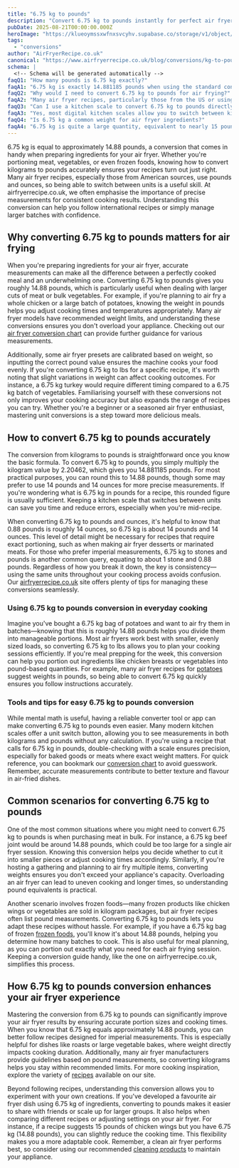 ```yaml
---
title: "6.75 kg to pounds"
description: "Convert 6.75 kg to pounds instantly for perfect air fryer recipes. Get accurate measurements and cooking tips for delicious results every time."
pubDate: 2025-08-21T00:00:00.000Z
heroImage: "https://klueoymssxwfnxsvcyhv.supabase.co/storage/v1/object/public/Shmucket/6-75-kg-to-pounds.webp"
tags:
  - "conversions"
author: "AirFryerRecipe.co.uk"
canonical: "https://www.airfryerrecipe.co.uk/blog/conversions/kg-to-pounds/6-75-kg-to-pounds"
schema: |
  <!-- Schema will be generated automatically -->
faqQ1: "How many pounds is 6.75 kg exactly?"
faqA1: "6.75 kg is exactly 14.881185 pounds when using the standard conversion factor of 1 kilogram equals 2.20462 pounds. For most practical purposes in the kitchen, especially when using an air fryer, you can round this to 14.88 pounds or even 14 pounds and 14 ounces. This level of precision ensures your recipes turn out perfectly, whether you're weighing meat, vegetables, or other ingredients."
faqQ2: "Why would I need to convert 6.75 kg to pounds for air frying?"
faqA2: "Many air fryer recipes, particularly those from the US or using imperial measurements, list ingredients in pounds rather than kilograms. Converting 6.75 kg to pounds (approximately 14.88 pounds) helps you follow these recipes accurately, ensuring correct portion sizes and cooking times. It also helps you avoid overloading your air fryer, as most models have weight limits specified in pounds for optimal performance."
faqQ3: "Can I use a kitchen scale to convert 6.75 kg to pounds directly?"
faqA3: "Yes, most digital kitchen scales allow you to switch between kilograms and pounds with the press of a button. If your scale displays kilograms, simply change the setting to pounds to see the equivalent of 6.75 kg without any manual calculation. This is especially handy when preparing air fryer meals, as it saves time and reduces the risk of errors while measuring ingredients."
faqQ4: "Is 6.75 kg a common weight for air fryer ingredients?"
faqA4: "6.75 kg is quite a large quantity, equivalent to nearly 15 pounds, so it's more common for bulk buying or meal prepping rather than a single air fryer session. You might encounter this weight when purchasing family-sized packs of meat, big bags of potatoes, or frozen vegetables. Converting it to pounds helps you divide it into smaller, air fryer-friendly portions for even cooking and better results."
---
```

<p>6.75 kg is equal to approximately 14.88 pounds, a conversion that comes in handy when preparing ingredients for your air fryer. Whether you're portioning meat, vegetables, or even frozen foods, knowing how to convert kilograms to pounds accurately ensures your recipes turn out just right. Many air fryer recipes, especially those from American sources, use pounds and ounces, so being able to switch between units is a useful skill. At airfryerrecipe.co.uk, we often emphasise the importance of precise measurements for consistent cooking results. Understanding this conversion can help you follow international recipes or simply manage larger batches with confidence.</p>

<h2>Why converting 6.75 kg to pounds matters for air frying</h2>
<p>When you're preparing ingredients for your air fryer, accurate measurements can make all the difference between a perfectly cooked meal and an underwhelming one. Converting 6.75 kg to pounds gives you roughly 14.88 pounds, which is particularly useful when dealing with larger cuts of meat or bulk vegetables. For example, if you're planning to air fry a whole chicken or a large batch of potatoes, knowing the weight in pounds helps you adjust cooking times and temperatures appropriately. Many air fryer models have recommended weight limits, and understanding these conversions ensures you don't overload your appliance. Checking out our <a href="https://www.airfryerrecipe.co.uk/air-fryer-conversion-chart">air fryer conversion chart</a> can provide further guidance for various measurements.</p>
<p>Additionally, some air fryer presets are calibrated based on weight, so inputting the correct pound value ensures the machine cooks your food evenly. If you're converting 6.75 kg to lbs for a specific recipe, it's worth noting that slight variations in weight can affect cooking outcomes. For instance, a 6.75 kg turkey would require different timing compared to a 6.75 kg batch of vegetables. Familiarising yourself with these conversions not only improves your cooking accuracy but also expands the range of recipes you can try. Whether you're a beginner or a seasoned air fryer enthusiast, mastering unit conversions is a step toward more delicious meals.</p>

<h2>How to convert 6.75 kg to pounds accurately</h2>
<p>The conversion from kilograms to pounds is straightforward once you know the basic formula. To convert 6.75 kg to pounds, you simply multiply the kilogram value by 2.20462, which gives you 14.881185 pounds. For most practical purposes, you can round this to 14.88 pounds, though some may prefer to use 14 pounds and 14 ounces for more precise measurements. If you're wondering what is 6.75 kg in pounds for a recipe, this rounded figure is usually sufficient. Keeping a kitchen scale that switches between units can save you time and reduce errors, especially when you're mid-recipe.</p>
<p>When converting 6.75 kg to pounds and ounces, it's helpful to know that 0.88 pounds is roughly 14 ounces, so 6.75 kg is about 14 pounds and 14 ounces. This level of detail might be necessary for recipes that require exact portioning, such as when making air fryer desserts or marinated meats. For those who prefer imperial measurements, 6.75 kg to stones and pounds is another common query, equating to about 1 stone and 0.88 pounds. Regardless of how you break it down, the key is consistency—using the same units throughout your cooking process avoids confusion. Our <a href="https://www.airfryerrecipe.co.uk/">airfryerrecipe.co.uk</a> site offers plenty of tips for managing these conversions seamlessly.</p>

<h3>Using 6.75 kg to pounds conversion in everyday cooking</h3>
<p>Imagine you've bought a 6.75 kg bag of potatoes and want to air fry them in batches—knowing that this is roughly 14.88 pounds helps you divide them into manageable portions. Most air fryers work best with smaller, evenly sized loads, so converting 6.75 kg to lbs allows you to plan your cooking sessions efficiently. If you're meal prepping for the week, this conversion can help you portion out ingredients like chicken breasts or vegetables into pound-based quantities. For example, many air fryer recipes for <a href="https://www.airfryerrecipe.co.uk/recipe-category/potatoes">potatoes</a> suggest weights in pounds, so being able to convert 6.75 kg quickly ensures you follow instructions accurately.</p>

<h3>Tools and tips for easy 6.75 kg to pounds conversion</h3>
<p>While mental math is useful, having a reliable converter tool or app can make converting 6.75 kg to pounds even easier. Many modern kitchen scales offer a unit switch button, allowing you to see measurements in both kilograms and pounds without any calculation. If you're using a recipe that calls for 6.75 kg in pounds, double-checking with a scale ensures precision, especially for baked goods or meats where exact weight matters. For quick reference, you can bookmark our <a href="https://www.airfryerrecipe.co.uk/air-fryer-conversion-chart">conversion chart</a> to avoid guesswork. Remember, accurate measurements contribute to better texture and flavour in air-fried dishes.</p>

<h2>Common scenarios for converting 6.75 kg to pounds</h2>
<p>One of the most common situations where you might need to convert 6.75 kg to pounds is when purchasing meat in bulk. For instance, a 6.75 kg beef joint would be around 14.88 pounds, which could be too large for a single air fryer session. Knowing this conversion helps you decide whether to cut it into smaller pieces or adjust cooking times accordingly. Similarly, if you're hosting a gathering and planning to air fry multiple items, converting weights ensures you don't exceed your appliance's capacity. Overloading an air fryer can lead to uneven cooking and longer times, so understanding pound equivalents is practical.</p>
<p>Another scenario involves frozen foods—many frozen products like chicken wings or vegetables are sold in kilogram packages, but air fryer recipes often list pound measurements. Converting 6.75 kg to pounds lets you adapt these recipes without hassle. For example, if you have a 6.75 kg bag of frozen <a href="https://www.airfryerrecipe.co.uk/recipe-category/frozen-foods">frozen foods</a>, you'll know it's about 14.88 pounds, helping you determine how many batches to cook. This is also useful for meal planning, as you can portion out exactly what you need for each air frying session. Keeping a conversion guide handy, like the one on airfryerrecipe.co.uk, simplifies this process.</p>

<h2>How 6.75 kg to pounds conversion enhances your air fryer experience</h2>
<p>Mastering the conversion from 6.75 kg to pounds can significantly improve your air fryer results by ensuring accurate portion sizes and cooking times. When you know that 6.75 kg equals approximately 14.88 pounds, you can better follow recipes designed for imperial measurements. This is especially helpful for dishes like roasts or large vegetable bakes, where weight directly impacts cooking duration. Additionally, many air fryer manufacturers provide guidelines based on pound measurements, so converting kilograms helps you stay within recommended limits. For more cooking inspiration, explore the variety of <a href="https://www.airfryerrecipe.co.uk/recipes">recipes</a> available on our site.</p>
<p>Beyond following recipes, understanding this conversion allows you to experiment with your own creations. If you've developed a favourite air fryer dish using 6.75 kg of ingredients, converting to pounds makes it easier to share with friends or scale up for larger groups. It also helps when comparing different recipes or adjusting settings on your air fryer. For instance, if a recipe suggests 15 pounds of chicken wings but you have 6.75 kg (14.88 pounds), you can slightly reduce the cooking time. This flexibility makes you a more adaptable cook. Remember, a clean air fryer performs best, so consider using our recommended <a href="https://www.airfryerrecipe.co.uk/air-fryer-cleaner">cleaning products</a> to maintain your appliance.</p>
